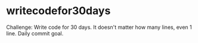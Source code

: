 # writecodefor30days
Challenge: Write code for 30 days. It doesn't matter how many lines, even 1 line. Daily commit goal.
